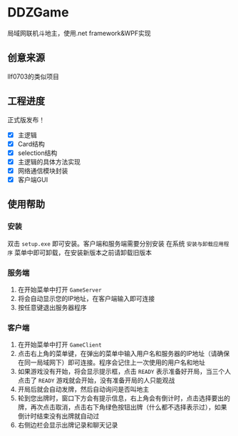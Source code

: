 # DDZGame

局域网联机斗地主，使用.net framework&amp;WPF实现

## 创意来源

llf0703的类似项目

## 工程进度

正式版发布！

- [x] 主逻辑
- [x] Card结构
- [x] selection结构
- [x] 主逻辑的具体方法实现
- [x] 网络通信模块封装
- [x] 客户端GUI

## 使用帮助

### 安装

双击 `setup.exe` 即可安装。客户端和服务端需要分别安装
在系统 `安装与卸载应用程序` 菜单中即可卸载，在安装新版本之前请卸载旧版本

### 服务端

1. 在开始菜单中打开 `GameServer`
2. 将会自动显示您的IP地址，在客户端输入即可连接
3. 按任意键退出服务器程序

### 客户端

1. 在开始菜单中打开 `GameClient`
2. 点击右上角的菜单键，在弹出的菜单中输入用户名和服务器的IP地址（请确保在同一局域网下）即可连接。程序会记住上一次使用的用户名和地址
3. 如果游戏没有开始，将会显示提示框，点击 `READY` 表示准备好开局，当三个人点击了 `READY` 游戏就会开始，没有准备开局的人只能观战
4. 开局后就会自动发牌，然后自动询问是否叫地主
5. 轮到您出牌时，窗口下方会有提示信息，右上角会有倒计时，点击选择要出的牌，再次点击取消，点击右下角绿色按钮出牌（什么都不选择表示过），如果倒计时结束没有出牌就自动过
6. 右侧边栏会显示出牌记录和聊天记录